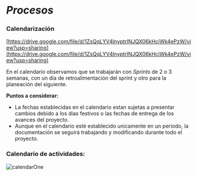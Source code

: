 # *Procesos*




### Calendarización


[https://drive.google.com/file/d/1ZsQqLYV4lnyptrINJQX06kHcjWk4ePzW/view?usp=sharing](https://drive.google.com/file/d/1ZsQqLYV4lnyptrINJQX06kHcjWk4ePzW/view?usp=sharing)

En el calendario observamos que se trabajarán con *Sprints* de 2 o 3 semanas, con un día de retroalimentación del sprint y otro para la planeación del siguiente.

**Puntos a considerar:** 
- La fechas establecidas en el calendario estan sujetas a presentar cambios debido a los dias festivos o las fechas de entrega de los avances del proyecto.
- Aunque en el calendario esté establecido unicamente en un periodo, la documentación se seguirá trabajando y modificando durante todo el proyecto.


### Calendario de actividades: 
![calendarOne](https://lh3.googleusercontent.com/VoiaEbacqIl3ZA2z5-iUYj5Nx9ZmWiXWa4W-MgThmifeWVSpwxpuO1LaAZaxJNP4vYCiKyBj5Fjr38msgQhKqm3sKEKsixasalvEEf15WhL_sTKqvirxkXAUC6QP-0bgwKCKCxPPkdGbb9hqYCPkbNSoP4cD6XhyzT6CADbjYn96q6LbkskxLzVOT9kU0RV_zeOmmCmAFMovlKMC-jg55u2tl9cAGXvkKwuKA4dJyWWBFpJEglfKSreJiv-jHRKhC4Ii1Au4mSGgEolyG4sCGnsFay1l157j9iZpAWW5GfZer8IV9Y6OUaWccosvvQ3HTNXQ3E8NoBDLzzh9LucN1QiB1cQX1Ika_rc_Ev0W8Y7NfQW0yd2DiNlBnQHVwRYUW_rFtxD62n97YqjxLFtzQ5CmKV7lxl-areHUDcGXWibWR-AbYSZq4n9GU8eva1YL5mHk2eykKqlxP2rjNfpdSNZ5vj_Up78zpV_OdljankumCvOzdh8cwxWlXBFZFEW78RCSyNSLb6q9t71f03TXv93cwam9yXezE7Do948hCNPAIGomYg1e_gCT6LPaxnbeoa2D183nbecEqozPv3cAZo3uHNHqNE8ZBfvTS3Nco8AWOOXHNXtHbMGdkxKiclbTyzpaCs1vyHxenbQ2FuN3QrBU3Q88VN6ziXBXemh3qQ4YqQ2EqL3eafCCo1TM=w1200-h637-no?authuser=0)